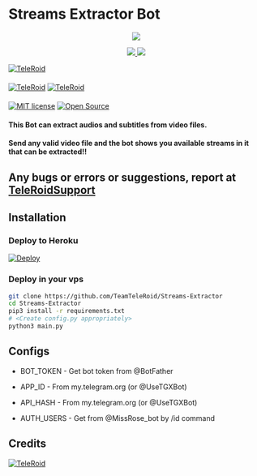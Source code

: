 # Streams Extractor Bot

<p align="center">
  <a href="https://www.python.org">
    <img src="http://ForTheBadge.com/images/badges/made-with-python.svg">

  </a>
</p>
<p align="center">
  <a href="https://github.com/TeamTeleRoid/Streams-Extractor/stargazers">
    <img src="https://img.shields.io/github/stars/TeamTeleRoid/Streams-Extractor?style=social">

  </a>
  
  <a href="https://github.com/TeamTeleRoid/Streams-Extractor/fork">
    <img src="https://img.shields.io/github/forks/TeamTeleRoid/Streams-Extractor?label=Fork&style=social">

  </a>  
</p>

[![TeleRoid](https://img.shields.io/badge/TeleRoid-Channel-orange?style=for-the-badge&logo=telegram)](https://telegram.dog/TheTeleRoid)  
ㅤㅤㅤㅤㅤㅤㅤ  
[![TeleRoid](https://img.shields.io/badge/TeleRoid-Support-red?style=flat&logo=telegram)](https://telegram.dog/TeleRoid14)  [![TeleRoid](https://img.shields.io/badge/TeleRoid-Website-red?style=flat&logo=CodersRank)](https://t.me/TeleRoidGroup)  
ㅤㅤㅤㅤㅤㅤㅤ  
[![MIT license](https://img.shields.io/badge/License-MIT-blue?style=flat)](https://github.com/TeamTeleRoid/Streams-Extractor/blob/main/COPYING)  [![Open Source](https://badges.frapsoft.com/os/v2/open-source.svg?v=103)](https://github.com/TroJanzHEX/Streams-Extractor)


#### This Bot can extract audios and subtitles from video files.
#### Send any valid video file and the bot shows you available streams in it that can be extracted!!

## Any bugs or errors or suggestions, report at [TeleRoidSupport](https://telegram.dog/TeleRoid14)


## Installation

### Deploy to Heroku
[![Deploy](https://www.herokucdn.com/deploy/button.svg)](https://heroku.com/deploy?template=https://github.com/TeamTeleRoid/Streams-Extractor)

### Deploy in your vps
```sh
git clone https://github.com/TeamTeleRoid/Streams-Extractor
cd Streams-Extractor
pip3 install -r requirements.txt
# <Create config.py appropriately>
python3 main.py
```

## Configs

* BOT_TOKEN  - Get bot token from @BotFather

* APP_ID        - From my.telegram.org (or @UseTGXBot)

* API_HASH      - From my.telegram.org (or @UseTGXBot)

* AUTH_USERS    - Get from @MissRose_bot by /id command

## Credits

[![TeleRoid](https://img.shields.io/badge/Pyrogram%20-%23F37626.svg?&style=for-the-badge&logo=telegram&logoColor=white)](https://github.com/pyrogram/pyrogram)


